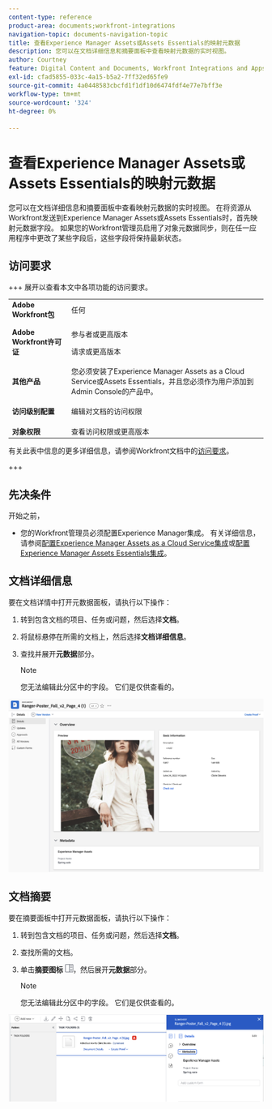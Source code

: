 ```yaml
---
content-type: reference
product-area: documents;workfront-integrations
navigation-topic: documents-navigation-topic
title: 查看Experience Manager Assets或Assets Essentials的映射元数据
description: 您可以在文档详细信息和摘要面板中查看映射元数据的实时视图。
author: Courtney
feature: Digital Content and Documents, Workfront Integrations and Apps
exl-id: cfad5855-033c-4a15-b5a2-7ff32ed65fe9
source-git-commit: 4a0448583cbcfd1f1df10d6474fdf4e77e7bff3e
workflow-type: tm+mt
source-wordcount: '324'
ht-degree: 0%

---
```


# 查看Experience Manager Assets或Assets Essentials的映射元数据

您可以在文档详细信息和摘要面板中查看映射元数据的实时视图。 在将资源从Workfront发送到Experience Manager Assets或Assets Essentials时，首先映射元数据字段。 如果您的Workfront管理员启用了对象元数据同步，则在任一应用程序中更改了某些字段后，这些字段将保持最新状态。

## 访问要求

+++ 展开以查看本文中各项功能的访问要求。

<table>
  <tr>
   <td><strong>Adobe Workfront包</strong>
   </td>
   <td>任何
   </td>
  </tr>
  <tr>
   <td><strong>Adobe Workfront许可证</strong>
   </td>
   <td>
   <p>参与者或更高版本</p>
   <p>请求或更高版本</p>
   </td>
  </tr>
  <tr>
   <td><strong>其他产品</strong>
   </td>
   <td>您必须安装了Experience Manager Assets as a Cloud Service或Assets Essentials，并且您必须作为用户添加到Admin Console的产品中。
   </td>
  </tr>
  <tr>
   <td><strong>访问级别配置</strong>
   </td>
   <td><p>编辑对文档的访问权限</p>
   </td>
  </tr>
  <tr>
   <td><strong>对象权限</strong>
   </td>
   <td>查看访问权限或更高版本
   </td>
  </tr>
</table>


有关此表中信息的更多详细信息，请参阅Workfront文档中的[访问要求](/help/quicksilver/administration-and-setup/add-users/access-levels-and-object-permissions/access-level-requirements-in-documentation.md)。

+++

## 先决条件

开始之前，

* 您的Workfront管理员必须配置Experience Manager集成。 有关详细信息，请参阅[配置Experience Manager Assets as a Cloud Service集成](/help/quicksilver/administration-and-setup/configure-integrations/configure-aacs-integration.md)或[配置Experience Manager Assets Essentials集成](/help/quicksilver/documents/adobe-workfront-for-experience-manager-assets-essentials/setup-asset-essentials.md)。


## 文档详细信息

要在文档详情中打开元数据面板，请执行以下操作：

1. 转到包含文档的项目、任务或问题，然后选择&#x200B;**文档**。
1. 将鼠标悬停在所需的文档上，然后选择&#x200B;**文档详细信息**。
1. 查找并展开&#x200B;**元数据**&#x200B;部分。

   >[!NOTE]
   >
   >您无法编辑此分区中的字段。 它们是仅供查看的。

![文档详细信息面板](assets/metadata-panel-doc-details.png)


## 文档摘要

要在摘要面板中打开元数据面板，请执行以下操作：

1. 转到包含文档的项目、任务或问题，然后选择&#x200B;**文档**。
1. 查找所需的文档。
1. 单击&#x200B;**摘要图标** ![摘要图标](assets/summary-panel-icon.png)，然后展开&#x200B;**元数据**&#x200B;部分。

   >[!NOTE]
   >
   >您无法编辑此分区中的字段。 它们是仅供查看的。

![文档摘要](assets/metadata-panel-summary.png)
